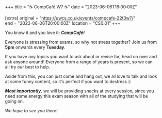 +++
title = "☕ CompCafé W7 ☕"
date = "2023-06-06T16:00:00Z"

[extra]
original = "https://uwcs.co.uk/events/compcafe-22t3w7/"    
end = "2023-06-06T20:00:00Z"
location = "CS0.01"
+++

You know it and you love it: ***CompCafé!*** 

Everyone is stressing from exams, so why not stress together? Join us from **5pm** onwards every **Tuesday**. 

If you have any topics you want to ask about or revise for, head on over and ask anyone around! Everyone from a range of years is present, so we can all try our best to help.

Aside from this, you can just come and hang out, we all love to talk and look at some funny content, so it's perfect if you want to destress :)

***Most importantly,*** we will be providing snacks at every session, since you need some energy this exam season with all of the studying that will be going on. 

*We hope to see you there!*
